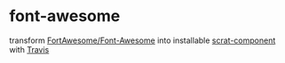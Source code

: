 font-awesome
============

transform [FortAwesome/Font-Awesome](https://github.com/FortAwesome/Font-Awesome) into installable [scrat-component](https://github.com/scrat-team) with [Travis](https://travis-ci.org/)
